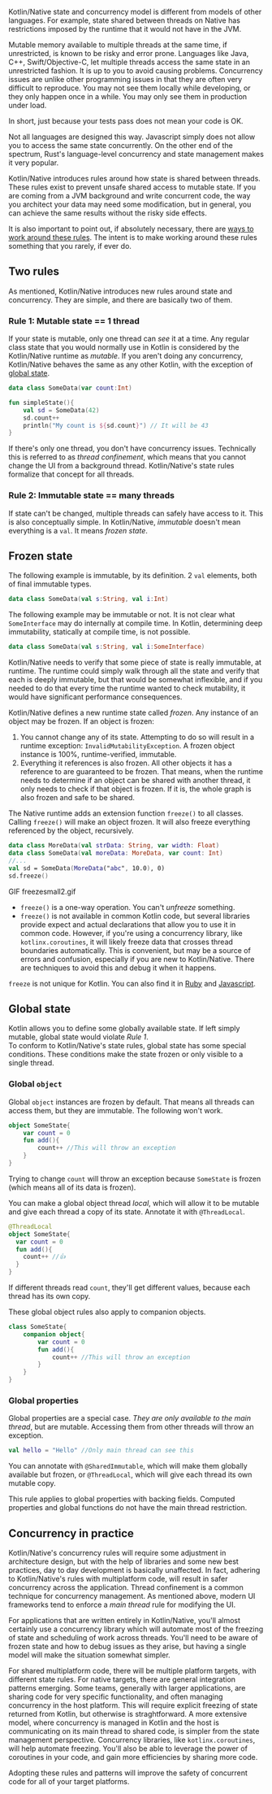 [//]: # (title: Kotlin/Native concurrency overview)
[//]: # (auxiliary-id: Kotlin_Native_Concurrency_Overview)

Kotlin/Native state and concurrency model is different from models of other languages. For example, state shared between threads 
on Native has restrictions imposed by the runtime that it would not have in the JVM.

Mutable memory available to multiple threads at the same time, if unrestricted, is known to be risky and error prone. 
Languages like Java, C++, Swift/Objective-C, let multiple threads access the same state in an unrestricted fashion. It is up to 
you to avoid causing problems. Concurrency issues are unlike other programming issues in that they are 
often very difficult to reproduce. You may not see them locally while developing, or they only happen once in a while. 
You may only see them in production under load.

In short, just because your tests pass does not mean your code is OK.

Not all languages are designed this way. Javascript simply does not 
allow you to access the same state concurrently. On the other end of the spectrum, Rust's 
language-level concurrency and state management makes it very popular. 

Kotlin/Native introduces rules around how state is shared between threads. These rules exist to prevent unsafe shared 
access to mutable state. If you are coming from a JVM background and write concurrent code, the way you architect your 
data may need some modification, but in general, you can achieve the same results without the risky side effects.

It is also important to point out, if absolutely necessary, there are [ways to work around these rules](kotlin-native-concurrent-mutability.md). 
The intent is to make working around these rules something that you rarely, if ever do.

## Two rules

As mentioned, Kotlin/Native introduces new rules around state and concurrency. They are simple, and there are basically two of them.

### Rule 1: Mutable state == 1 thread

If your state is mutable, only one thread can _see_ it at a time. Any regular class state that 
you would normally use in Kotlin is considered by the Kotlin/Native runtime as _mutable_. If you aren't doing any concurrency, 
Kotlin/Native behaves the same as any other Kotlin, with the exception of [global state](#global-state).

```kotlin
data class SomeData(var count:Int)

fun simpleState(){
    val sd = SomeData(42)
    sd.count++
    println("My count is ${sd.count}") // It will be 43
}
```

If there's only one thread, you don't have concurrency issues. Technically this is referred 
to as _thread confinement_, which means that you cannot change the UI from a background thread. Kotlin/Native's state rules 
formalize that concept for all threads.

### Rule 2: Immutable state == many threads

If state can't be changed, multiple threads can safely have access to it. This is also conceptually simple. 
In Kotlin/Native, _immutable_ doesn't mean everything is a `val`. It means _frozen state_.

## Frozen state

The following example is immutable, by its definition. 2 `val` elements, both of final immutable types.

```kotlin
data class SomeData(val s:String, val i:Int)
```

The following example may be immutable or not. It is not clear what `SomeInterface` may do internally at compile time. 
In Kotlin, determining deep immutability, statically at compile time, is not possible.

```kotlin
data class SomeData(val s:String, val i:SomeInterface)
```

Kotlin/Native needs to verify that some piece of state is really immutable, at runtime. The runtime could simply walk 
through all the state and verify that each is deeply immutable, but that would be somewhat inflexible, and if you needed 
to do that every time the runtime wanted to check mutability, it would have significant performance consequences.

Kotlin/Native defines a new runtime state called _frozen_. Any instance of an object may be frozen. If an object is frozen:

1. You cannot change any of its state. Attempting to do so will result in a runtime exception: `InvalidMutabilityException`. 
A frozen object instance is 100%, runtime-verified, immutable.
2. Everything it references is also frozen. All other objects it has a reference to are guaranteed to be frozen. That means, 
when the runtime needs to determine if an object can be shared with another thread, it only needs to check if that object 
is frozen. If it is, the whole graph is also frozen and safe to be shared.

The Native runtime adds an extension function `freeze()` to all classes. Calling `freeze()` will make an object frozen. 
It will also freeze everything referenced by the object, recursively.

```kotlin
data class MoreData(val strData: String, var width: Float)
data class SomeData(val moreData: MoreData, var count: Int)
//...
val sd = SomeData(MoreData("abc", 10.0), 0)
sd.freeze()
```

GIF freezesmall2.gif

* `freeze()` is a one-way operation. You can't _unfreeze_ something.
* `freeze()` is not available in common Kotlin code, but several libraries  provide expect and actual declarations
 that allow you to use it in common code. However, if you're using a concurrency library, like `kotlinx.coroutines`, it will 
 likely freeze data that crosses thread boundaries automatically. This is convenient, but may be a source of errors and 
 confusion, especially if you are new to Kotlin/Native. There are techniques to avoid this and debug it when it happens.

`freeze` is not unique for Kotlin. You can also find it in [Ruby](https://www.honeybadger.io/blog/when-to-use-freeze-and-frozen-in-ruby/) and [Javascript](https://developer.mozilla.org/en-US/docs/Web/JavaScript/Reference/Global_Objects/Object/freeze).

## Global state

Kotlin allows you to define some globally available state. If left simply mutable, global state would violate _Rule 1_.  
To conform to Kotlin/Native's state rules, global state has some special conditions. 
These conditions make the state frozen or only visible to a single thread.

### Global `object`

Global `object` instances are frozen by default. That means all threads can access them, but they are immutable. The following won't work.

```kotlin
object SomeState{
    var count = 0
    fun add(){
        count++ //This will throw an exception
    }
}
```

Trying to change `count` will throw an exception because `SomeState` is frozen (which means all of its data is frozen).

You can make a global object thread _local_, which will allow it to be mutable and give each thread a copy of its state. 
Annotate it with `@ThreadLocal`.

```kotlin
@ThreadLocal
object SomeState{
  var count = 0
  fun add(){
    count++ //👍
  }
}
```

If different threads read `count`, they'll get different values, because each thread has its own copy.

These global object rules also apply to companion objects.

```kotlin
class SomeState{
    companion object{
        var count = 0
        fun add(){
            count++ //This will throw an exception
        }
    }
}
```

### Global properties

Global properties are a special case. *They are only available to the main thread*, but are mutable. Accessing them from 
other threads will throw an exception.

```kotlin
val hello = "Hello" //Only main thread can see this
```

You can annotate with `@SharedImmutable`, which will make them globally available but frozen, or `@ThreadLocal`, which 
will give each thread its own mutable copy.

This rule applies to global properties with backing fields. Computed properties and global functions do not have the main 
thread restriction.

## Concurrency in practice

Kotlin/Native's concurrency rules will require some adjustment in architecture design, but with the help of libraries and 
some new best practices, day to day development is basically unaffected. In fact, adhering to Kotlin/Native's rules with 
multiplatform code, will result in safer concurrency across the application. Thread confinement is a common technique 
for concurrency management. As mentioned above, modern UI frameworks tend to enforce a _main thread_ rule for modifying the UI.

For applications that are written entirely in Kotlin/Native, you'll almost certainly use a concurrency library which will 
automate most of the freezing of state and scheduling of work across threads. You'll need to be aware of frozen state 
and how to debug issues as they arise, but having a single model will make the situation somewhat simpler.

For shared multiplatform code, there will be multiple platform targets, with different state rules. For native targets, 
there are general integration patterns emerging. Some teams, generally with larger applications, are sharing code for 
very specific functionality, and often managing concurrency in the host platform. This will require explicit freezing of 
state returned from Kotlin, but otherwise is straghtforward. A more extensive model, where concurrency is managed in Kotlin 
and the host is communicating on its main thread to shared code, is simpler from the state management perspective. 
Concurrency libraries, like `kotlinx.coroutines`, will help automate freezing. You'll also be able to leverage the power 
of coroutines in your code, and gain more efficiencies by sharing more code.

Adopting these rules and patterns will improve the safety of concurrent code for all of your target platforms.
